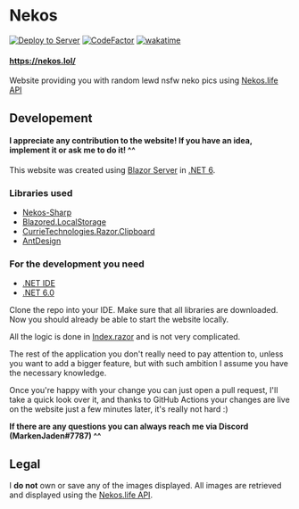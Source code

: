 # Nekos
[![Deploy to Server](https://github.com/MarkenJaden/Nekos/actions/workflows/deploy.yml/badge.svg)](https://github.com/MarkenJaden/Nekos/actions/workflows/deploy.yml)
[![CodeFactor](https://www.codefactor.io/repository/github/markenjaden/nekos.lol/badge)](https://www.codefactor.io/repository/github/markenjaden/nekos.lol)
[![wakatime](https://wakatime.com/badge/github/MarkenJaden/Nekos.svg)](https://wakatime.com/badge/github/MarkenJaden/Nekos)

#### https://nekos.lol/
Website providing you with random lewd nsfw neko pics using [Nekos.life API](https://github.com/Nekos-life/Nekos.Net)

## Developement

#### I appreciate any contribution to the website! If you have an idea, implement it or ask me to do it! ^^

This website was created using [Blazor Server](https://dotnet.microsoft.com/en-us/apps/aspnet/web-apps/blazor) in [.NET 6](https://dotnet.microsoft.com/en-us/download/dotnet/6.0).

### Libraries used
* [Nekos-Sharp](https://github.com/Nekos-life/Nekos.Net)
* [Blazored.LocalStorage](https://github.com/Blazored/LocalStorage)
* [CurrieTechnologies.Razor.Clipboard](https://github.com/Basaingeal/Razor.Clipboard)
* [AntDesign](https://github.com/ant-design-blazor/ant-design-blazor)

### For the development you need
* [.NET IDE](https://dotnet.microsoft.com/en-us/platform/tools)
* [.NET 6.0](https://dotnet.microsoft.com/en-us/download/dotnet/6.0)

Clone the repo into your IDE. Make sure that all libraries are downloaded. Now you should already be able to start the website locally.

All the logic is done in [Index.razor](https://github.com/MarkenJaden/Nekos/blob/master/Nekos/Pages/Index.razor) and is not very complicated.

The rest of the application you don't really need to pay attention to, unless you want to add a bigger feature, but with such ambition I assume you have the necessary knowledge.

Once you're happy with your change you can just open a pull request, I'll take a quick look over it, and thanks to GitHub Actions your changes are live on the website just a few minutes later, it's really not hard :)

**If there are any questions you can always reach me via Discord (MarkenJaden#7787) ^^**

## Legal

I **do not** own or save any of the images displayed. All images are retrieved and displayed using the [Nekos.life API](https://github.com/Nekos-life/Nekos-Sharp).

